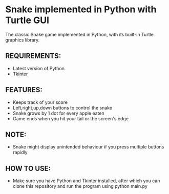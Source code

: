 # Snake implemented in Python with Turtle GUI

The classic Snake game implemented in Python, with its built-in Turtle graphics library.

## REQUIREMENTS:

- Latest version of Python
- Tkinter

## FEATURES:

- Keeps track of your score
- Left,right,up,down buttons to control the snake
- Snake grows by 1 dot for every apple eaten
- Game ends when you hit your tail or the screen's edge

## NOTE:

- Snake might display unintended behaviour if you press multiple buttons rapidly

## HOW TO USE:

- Make sure you have Python and Tkinter installed, after which you can clone this repository and run the program using python main.py